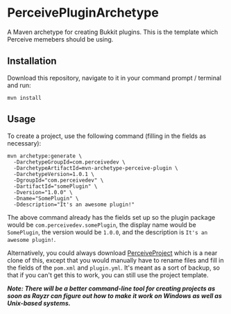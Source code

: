 # PerceivePluginArchetype
A Maven archetype for creating Bukkit plugins. This is the template which Perceive memebers should be using.

## Installation
Download this repository, navigate to it in your command prompt / terminal and run:

    mvn install

## Usage
To create a project, use the following command (filling in the fields as necessary):

    mvn archetype:generate \
      -DarchetypeGroupId=com.perceivedev \
      -DarchetypeArtifactId=mvn-archetype-perceive-plugin \
      -DarchetypeVersion=1.0.1 \
      -DgroupId="com.perceivedev" \
      -DartifactId="somePlugin" \
      -Dversion="1.0.0" \
      -Dname="SomePlugin" \
      -Ddescription="It's an awesome plugin!"

The above command already has the fields set up so the plugin package would be `com.perceivedev.somePlugin`, the display name would be `SomePlugin`, the version would be `1.0.0`, and the description is `It's an awesome plugin!`.

Alternatively, you could always download [PerceiveProject](https://www.github.com/PerceiveDev/PerceiveProject) which is a near clone of this, except that you would manually have to rename files and fill in the fields of the `pom.xml` and `plugin.yml`. It's meant as a sort of backup, so that if you can't get this to work, you can still use the project template.

_**Note: There will be a better command-line tool for creating projects as soon as Rayzr can figure out how to make it work on Windows as well as Unix-based systems.**_
